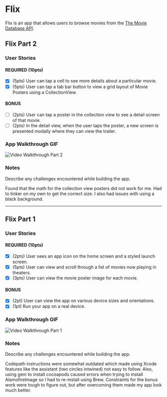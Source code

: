 # Flix

Flix is an app that allows users to browse movies from the [The Movie Database API](http://docs.themoviedb.apiary.io/#).

## Flix Part 2

### User Stories

#### REQUIRED (10pts)
- [x] (5pts) User can tap a cell to see more details about a particular movie.
- [x] (5pts) User can tap a tab bar button to view a grid layout of Movie Posters using a CollectionView.

#### BONUS
- [ ] (2pts) User can tap a poster in the collection view to see a detail screen of that movie.
- [ ] (2pts) In the detail view, when the user taps the poster, a new screen is presented modally where they can view the trailer.

### App Walkthrough GIF
![Video Walkthrough Part 2](app-vid2.gif)

### Notes
Describe any challenges encountered while building the app.

Found that the math for the collection view posters did not work for me. Had to tinker on my own to get the correct size. I also had issues with using a black background.

---

## Flix Part 1

### User Stories

#### REQUIRED (10pts)
- [x] (2pts) User sees an app icon on the home screen and a styled launch screen.
- [x] (5pts) User can view and scroll through a list of movies now playing in theaters.
- [x] (3pts) User can view the movie poster image for each movie.

#### BONUS
- [x] (2pt) User can view the app on various device sizes and orientations.
- [x] (1pt) Run your app on a real device.

### App Walkthrough GIF
![Video Walkthrough Part 1](app-vid.gif)

### Notes

Describe any challenges encountered while building the app.

Codepath instructions were somewhat outdated which made using Xcode features like the assistant (two circles intwined) not easy to follow. Also, using gem to install cocoapods caused errors when trying to install AlamofireImage so I had to re-install using Brew. Constraints for the bonus work were tough to figure out, but after overcoming them made my app look much better.
